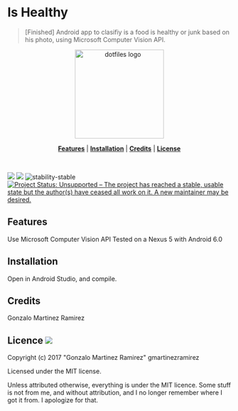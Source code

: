 # Is Healthy
>[Finished] Android app to clasifiy is a food is healthy or junk based on his photo, using Microsoft Computer Vision API.

<p align="center">
<img src="https://github.com/gmartinezramirez/ishealthy/blob/master/food-app.png" alt="dotfiles logo" width="200">
</p>

<!-- In this section add TOC for easy navegation -->
<p align="center">
<b><a href="#features">Features</a></b>
|
<b><a href="#installation">Installation</a></b>
|
<b><a href="#credits">Credits</a></b>
|
<b><a href="#license">License</a></b>
</p>
<br>

<!-- In this section add badges for detailed information -->

![](http://img.shields.io/badge/license-MIT-blue.svg?style=flat-square)
![](https://img.shields.io/badge/documentation-etc-red.svg?style=flat-square)
![stability-stable](https://img.shields.io/badge/stability-stable-green.svg)
<a href="http://www.repostatus.org/#unsupported"><img src="http://www.repostatus.org/badges/latest/unsupported.svg" alt="Project Status: Unsupported – The project has reached a stable, usable state but the author(s) have ceased all work on it. A new maintainer may be desired." /></a>

## Features
Use Microsoft Computer Vision API
Tested on a Nexus 5 with Android 6.0

## Installation
Open in Android Studio, and compile.

## Credits
Gonzalo Martinez Ramirez

## Licence ![](http://img.shields.io/badge/license-MIT-blue.svg?style=flat-square)

Copyright (c) 2017 "Gonzalo Martinez Ramirez" gmartinezramirez

Licensed under the MIT license.

Unless attributed otherwise, everything is under the MIT licence. Some stuff is not from me, and without attribution, and I no longer remember where I got it from. I apologize for that.
